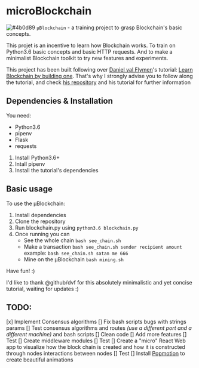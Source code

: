 # microBlockchain
![#4b0d89](https://placehold.it/15/4b0d89/000000?text=+) `µBlockchain` - a training project to grasp Blockchain's basic concepts.

This projet is an incentive to learn how Blockchain works.
To train on Python3.6 basic concepts and basic HTTP requests.
And to make a minimalist Blockchain toolkit to try new features and experiments.

This project has been built following over [Daniel val Flymen](https://github.com/dvf)'s tutorial: [Learn Blockchain by building one](https://hackernoon.com/learn-blockchain-by-building-one-117428612f46).
That's why I strongly advise you to follow along the tutorial, and check [his repository](https://github.com/dvf/blockchain) and his tutorial for further information

## Dependencies & Installation

You need:
* Python3.6
* pipenv
* Flask
* requests

1. Install Python3.6+
1. Intall pipenv
1. Install the tutorial's dependencies

## Basic usage

To use the µBlockchain:

1. Install dependencies
1. Clone the repository
1. Run blockchain.py using
`python3.6 blockchain.py`
1. Once running you can
	* See the whole chain
	`bash see_chain.sh`
	* Make a transaction
	`bash see_chain.sh sender recipient amount`
	example:
	`bash see_chain.sh satan me 666`
	* Mine on the µBlockchain
	`bash mining.sh`
	
Have fun! :)


I'd like to thank @github/dvf for this absolutely minimalistic and yet concise tutorial, waiting for updates :)




## TODO: 
[x] Implement Consensus algorithms
[] Fix bash scripts bugs with strings params
[] Test consensus algorithms and routes *(use a different port and a different machine)* and bash scripts
[] Clean code
[] Add more features
[] Test
[] Create middleware modules
[] Test
[] Create a "micro" React Web app to visualize how the block chain is created and how it is constructed through nodes interactions between nodes
[] Test
[] Install [Popmotion](https://github.com/Popmotion/popmotion) to create beautiful animations
